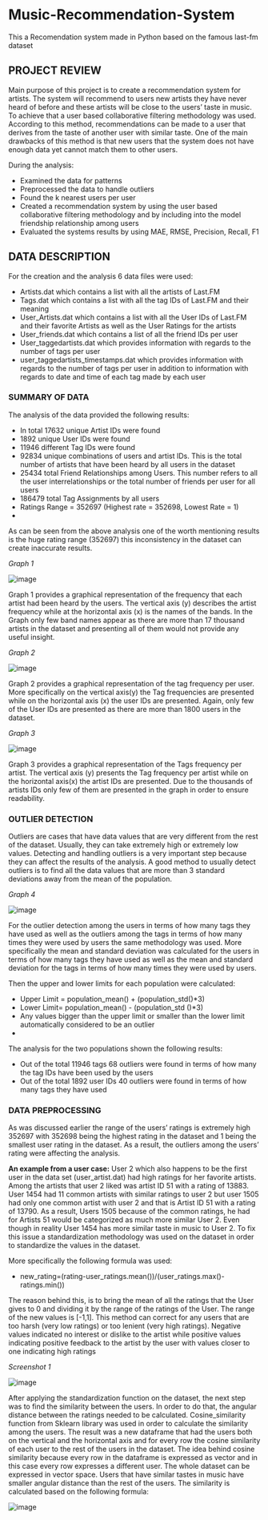 # Music-Recommendation-System
This a Recomendation system made in Python based on the famous last-fm dataset


## PROJECT REVIEW

Main purpose of this project is to create a recommendation system for artists. 
The system will recommend to users new artists they have never heard of before and these artists will be close to the users’ taste in music. 
To achieve that a user based collaborative filtering methodology was used. 
According to this method, recommendations can be made to a user that derives from the taste of another user with similar taste. 
One of the main drawbacks of this method is that new users that the system does not have enough data yet cannot match them to other users.

During the analysis:

-	Examined the data for patterns 
-	Preprocessed the data to handle outliers
-	Found the k nearest users per user
-	Created a recommendation system by using the user based collaborative filtering methodology and by including into the model friendship relationship among users
-	Evaluated the systems results by using MAE, RMSE, Precision, Recall, F1

## DATA DESCRIPTION

For the creation and the analysis 6 data files were used:

-	Artists.dat which contains a list with all the artists of Last.FM
-	Tags.dat which contains a list with all the tag IDs of Last.FM and their meaning
-	User_Artists.dat which contains a list with all the User IDs of Last.FM and their favorite Artists as well as the User Ratings for the artists
-	User_friends.dat which contains a list of all the friend IDs per user
-	User_taggedartists.dat which provides information with regards to the number of tags per user 
-	user_taggedartists_timestamps.dat which provides information with regards to the number of tags per user in addition to information with regards to date and time of each tag made by each user

### SUMMARY OF DATA 

The analysis of the data provided the following results:

-	In total 17632 unique Artist IDs were found
-	1892 unique User IDs were found
-	11946 different Tag IDs were found
-	92834 unique combinations of users and artist IDs. This is the total number of artists that have been heard by all users in the dataset
-	25434 total Friend Relationships among Users. This number refers to all the user interrelationships or the total number of friends per user for all users
-	186479 total Tag Assignments by all users
-	Ratings Range = 352697 (Highest rate = 352698, Lowest Rate = 1)
-	
As can be seen from the above analysis one of the worth mentioning results is the huge rating range (352697) this inconsistency in the dataset can create inaccurate results. 

*Graph 1*

![image](https://user-images.githubusercontent.com/82097084/166108196-e9a05a8f-41ee-4ac8-bde6-6b5330d2e099.png)

Graph 1 provides a graphical representation of the frequency that each artist had been heard by the users. 
The vertical axis (y) describes the artist frequency while at the horizontal axis (x) is the names of the bands. 
In the Graph only few band names appear as there are more than 17 thousand artists in the dataset and presenting all of them would not provide any useful insight.

*Graph 2*

![image](https://user-images.githubusercontent.com/82097084/166108217-6b9a1f2d-108d-463d-972c-4001f35657b8.png)

Graph 2 provides a graphical representation of the tag frequency per user. 
More specifically on the vertical axis(y) the Tag frequencies are presented while on the horizontal axis (x) the user IDs are presented. 
Again, only few of the User IDs are presented as there are more than 1800 users in the dataset.

*Graph 3*

![image](https://user-images.githubusercontent.com/82097084/166108250-5a8b6dfd-a5dc-4360-a94f-cc084fd0a578.png)

Graph 3 provides a graphical representation of the Tags frequency per artist. 
The vertical axis (y) presents the Tag frequency per artist while on the horizontal axis(x) the artist IDs are presented. 
Due to the thousands of artists IDs only few of them are presented in the graph in order to ensure readability.

### OUTLIER DETECTION 

Outliers are cases that have data values that are very different from the rest of the dataset. 
Usually, they can take extremely high or extremely low values. 
Detecting and handling outliers is a very important step because they can affect the results of the analysis.
A good method to usually detect outliers is to find all the data values that are more than 3 standard deviations away from the mean of the population.

*Graph 4*

![image](https://user-images.githubusercontent.com/82097084/166108328-4372892b-c640-44ec-b398-3a38250f3e14.png)

For the outlier detection among the users in terms of how many tags they have used as well as the outliers among the tags in terms of how many times they were used by users the same methodology was used. 
More specifically the mean and standard deviation was calculated for the users in terms of how many tags they have used as well as the mean and standard deviation for the tags in terms of how many times they were used by users. 

Then the upper and lower limits for each population were calculated:
-	Upper Limit = population_mean() + (population_std()*3)
-	Lower Limit= population_mean() - (population_std ()*3)
-	Any values bigger than the upper limit or smaller than the lower limit automatically considered to be an outlier
-	
The analysis for the two populations shown the following results:
-	Out of the total 11946 tags 68 outliers were found in terms of how many the tag IDs have been used by the users
-	Out of the total 1892 user IDs 40 outliers were found in terms of how many tags they have used

### DATA PREPROCESSING

As was discussed earlier the range of the users’ ratings is extremely high 352697 with 352698 being the highest rating in the dataset and 1 being the smallest user rating in the dataset. 
As a result, the outliers among the users’ rating were affecting the analysis. 

**An example from a user case:**
User 2 which also happens to be the first user in the data set (user_artist.dat) had high ratings for her favorite artists. 
Among the artists that user 2 liked was artist ID 51 with a rating of 13883. User 1454 had 11 common artists with similar ratings to user 2 but user 1505 had only one common artist with user 2 and that is Artist ID 51 with a rating of 13790. 
As a result, Users 1505 because of the common ratings, he had for Artists 51 would be categorized as much more similar User 2. 
Even though in reality User 1454 has more similar taste in music to User 2.
To fix this issue a standardization methodology was used on the dataset in order to standardize the values in the dataset. 

More specifically the following formula was used:

-	new_rating=(rating-user_ratings.mean())/(user_ratings.max()- ratings.min())

The reason behind this, is to bring the mean of all the ratings that the User gives to 0 and dividing it by the range of the ratings of the User. 
The range of the new values is [-1,1]. This method can correct for any users that are too harsh (very low ratings) or too lenient (very high ratings).
Negative values indicated no interest or dislike to the artist while positive values indicating positive feedback to the artist by the user with values closer to one indicating high ratings

*Screenshot 1*

![image](https://user-images.githubusercontent.com/82097084/166108503-bbf7afbe-9559-4277-be66-e7ec4ca31d10.png)


After applying the standardization function on the dataset, the next step was to find the similarity between the users. 
In order to do that, the angular distance between the ratings needed to be calculated. Cosine_similarity function from Sklearn library was used in order to calculate the similarity among the users. 
The result was a new dataframe that had the users both on the vertical and the horizontal axis and for every row the cosine similarity of each user to the rest of the users in the dataset. 
The idea behind cosine similarity because every row in the dataframe is expressed as vector and in this case every row expresses a different user. 
The whole dataset can be expressed in vector space. Users that have similar tastes in music have smaller angular distance than the rest of the users. 
The similarity is calculated based on the following formula:

![image](https://user-images.githubusercontent.com/82097084/166108564-a89fd1b7-b9c7-4bb8-a55b-ff354c0fba24.png)



